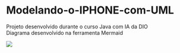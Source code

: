 # Modelando-o-IPHONE-com-UML
Projeto desenvolvido durante o curso Java com IA da DIO   
Diagrama desenvolvido na ferramenta Mermaid

[![](https://mermaid.ink/img/pako:eNptksFuwjAMhl8lyqnT4AWqXdB24TCExrRTLyZxW0tpXLkJ2mC8-0JbRlHJJbH925-d5KQNW9S5Ng667o2gEmgKr9JatzV7VC-_y6X6wFbYxsCi3mNHBtxcs2pB0NWsPtFhyZ4Mz0UbOGAFNtVZ-4DiMfSaQdj38IB1GsJKPQc2INnTv91C7O4cXWIbYg8y5GZNv-W7IOSrUXee4h60feM5qlJ5HxsUvq-RghDQW5zSKWUTyCuLIPEXHy-xB8z5LdyQ-E17ki1U5CGL4uZYS8OEGz7Aag_ZtKMIjo5wTb_Oqxc6TdAA2fTSParQocYGC52no8USoguFLvxFCunudz_e6DxIxIUWjlWt8xJcl6zY2jT4-FNG7_kPEQ6-pw?type=png)](https://mermaid.live/edit#pako:eNptksFuwjAMhl8lyqnT4AWqXdB24TCExrRTLyZxW0tpXLkJ2mC8-0JbRlHJJbH925-d5KQNW9S5Ng667o2gEmgKr9JatzV7VC-_y6X6wFbYxsCi3mNHBtxcs2pB0NWsPtFhyZ4Mz0UbOGAFNtVZ-4DiMfSaQdj38IB1GsJKPQc2INnTv91C7O4cXWIbYg8y5GZNv-W7IOSrUXee4h60feM5qlJ5HxsUvq-RghDQW5zSKWUTyCuLIPEXHy-xB8z5LdyQ-E17ki1U5CGL4uZYS8OEGz7Aag_ZtKMIjo5wTb_Oqxc6TdAA2fTSParQocYGC52no8USoguFLvxFCunudz_e6DxIxIUWjlWt8xJcl6zY2jT4-FNG7_kPEQ6-pw)

